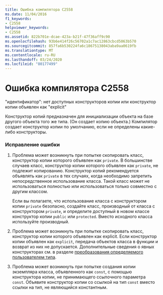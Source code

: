 ```yaml
---
title: Ошибка компилятора C2558
ms.date: 11/04/2016
f1_keywords:
- C2558
helpviewer_keywords:
- C2558
ms.assetid: 822b701e-dcae-423a-b21f-47f36aff9c90
ms.openlocfilehash: 93b6e414f26c56702a1c7ac12863cbcd5063b570
ms.sourcegitcommit: 857fa6b530224fa6c18675138043aba9aa0619fb
ms.translationtype: MT
ms.contentlocale: ru-RU
ms.lasthandoff: 03/24/2020
ms.locfileid: "80177499"
---
```

# <a name="compiler-error-c2558"></a>Ошибка компилятора C2558

"идентификатор": нет доступных конструкторов копии или конструктор копии объявлен как "explicit"

Конструктор копий предназначен для инициализации объекта на базе другого объекта того же типа. (Он создает копию объекта.) Компилятор создает конструктор копии по умолчанию, если не определены какие-либо конструкторы.

### <a name="to-fix-this-error"></a>Исправление ошибки

1. Проблема может возникнуть при попытке скопировать класс, конструктор копии которого объявлен как `private`. В большинстве случаев класс, конструктор копии которого объявлен как `private`, не подлежит копированию. Конструктор копий рекомендуется объявлять как `private` в тех случаях, когда необходимо запретить непосредственное использование класса. Такой класс может не использоваться полностью или использоваться только совместно с другим классом.

   Если вы полагаете, что использование класса с конструктором копии `private` безопасно, создайте класс, производный от класса с конструктором `private`, и определите доступный в новом классе конструктор копии `public` или `protected`. Вместо исходного класса используйте производный.

1. Проблема может возникнуть при попытке скопировать класс, конструктор копии которого объявлен как explicit. Если конструктор копии объявлен как `explicit`, передача объектов класса в функции и возврат из них не допускается. Дополнительные сведения о явных конструкторах см. в разделе [преобразования определяемого пользователем типа](../../cpp/user-defined-type-conversions-cpp.md).

1. Проблема может возникнуть при попытке создания копии экземпляра класса, объявленного как `const`, с помощью конструктора копии, не принимающего ссылочного параметра `const`. Объявите конструктор копии со ссылкой на тип `const` вместо ссылки на тип, не являющийся константным.

